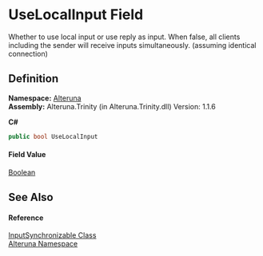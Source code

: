 # UseLocalInput Field


Whether to use local input or use reply as input. When false, all clients including the sender will receive inputs simultaneously. (assuming identical connection)



## Definition
**Namespace:** <a href="N_Alteruna">Alteruna</a>  
**Assembly:** Alteruna.Trinity (in Alteruna.Trinity.dll) Version: 1.1.6

**C#**
``` C#
public bool UseLocalInput
```



#### Field Value
<a href="https://learn.microsoft.com/dotnet/api/system.boolean" target="_blank" rel="noopener noreferrer">Boolean</a>

## See Also


#### Reference
<a href="T_Alteruna_InputSynchronizable">InputSynchronizable Class</a>  
<a href="N_Alteruna">Alteruna Namespace</a>  
